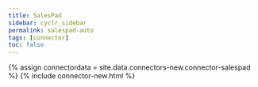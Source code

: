 ```yaml
---
title: SalesPad
sidebar: cyclr_sidebar
permalink: salespad-auto
tags: [connector]
toc: false
---
```

{% assign connectordata = site.data.connectors-new.connector-salespad %}
{% include connector-new.html %}	